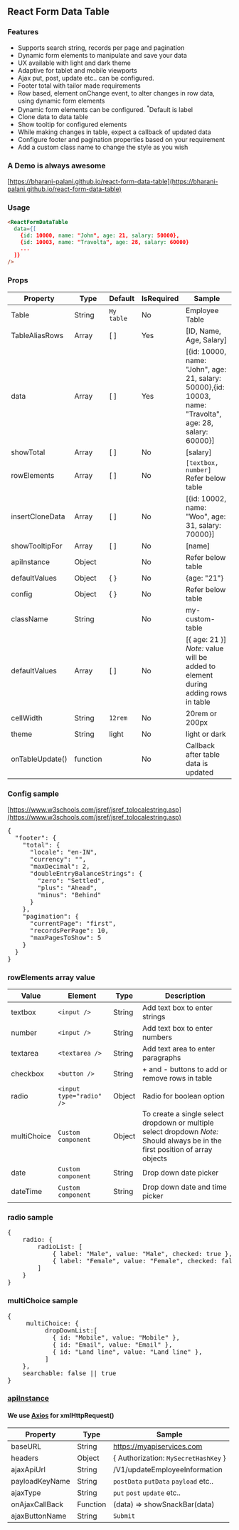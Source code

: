 ## React Form Data Table
### Features
- Supports search string, records per page and pagination
- Dynamic form elements to manipulate and save your data
- UX available with light and dark theme
- Adaptive for tablet and mobile viewports
- Ajax put, post, update etc.. can be configured.
- Footer total with tailor made requirements
- Row based, element onChange event, to alter changes in row data, using dynamic form elements
- Dynamic form elements can be configured. <sup>*</sup>Default is label
- Clone data to data table
- Show tooltip for configured elements
- While making changes in table, expect a callback of updated data
- Configure footer and pagination properties based on your requirement
- Add a custom class name to change the style as you wish

### A Demo is always awesome
[https://bharani-palani.github.io/react-form-data-table](https://bharani-palani.github.io/react-form-data-table)

### Usage
```html
<ReactFormDataTable
  data={[
    {id: 10000, name: "John", age: 21, salary: 50000},
    {id: 10003, name: "Travolta", age: 28, salary: 60000}
    ...
  ]}
/>
```

### Props
Property  | Type | Default | IsRequired | Sample
----------- | -------| -------- | ------------- | ---------
Table  | String | `My table` | No | Employee Table
TableAliasRows | Array | [ ] | Yes | [ID, Name, Age, Salary]
data | Array | [ ] | Yes | [{id: 10000, name: "John", age: 21, salary: 50000},{id: 10003, name: "Travolta", age: 28, salary: 60000}]
showTotal | Array | [ ] | No | [salary]
rowElements | Array | [ ] | No | `[textbox, number]` Refer below table |
insertCloneData | Array | [ ] | No | [{id: 10002, name: "Woo", age: 31, salary: 70000}]
showTooltipFor | Array | [ ] | No | [name]
apiInstance | Object | | No |  Refer below table
defaultValues | Object | { } | No | {age: "21"}
config | Object | { } | No | Refer below table
className | String |  | No | my-custom-table
defaultValues | Array | [ ] | No | [{ age: 21 }] *Note:* value will be added to element during adding rows in table
cellWidth | String | `12rem` | No | 20rem or 200px
theme | String | light| No | light or dark
onTableUpdate() | function | |No | Callback after table data is updated

### Config sample
[https://www.w3schools.com/jsref/jsref_tolocalestring.asp](https://www.w3schools.com/jsref/jsref_tolocalestring.asp)
<pre>
{
  "footer": {
    "total": {
      "locale": "en-IN",
      "currency": "",
      "maxDecimal": 2,
      "doubleEntryBalanceStrings": {
        "zero": "Settled",
        "plus": "Ahead",
        "minus": "Behind"
      }
    },
    "pagination": {
      "currentPage": "first",
      "recordsPerPage": 10,
      "maxPagesToShow": 5
    }
  }
}
</pre>

### rowElements array value
Value  | Element | Type|  Description
----------- | -------| --- | -------- 
textbox | `<input />` | String |Add text box to enter strings
number | `<input />` | String |Add text box to enter numbers 
textarea | `<textarea />`| String | Add text area to enter paragraphs 
checkbox | `<button />` | String | + and - buttons to add or remove rows in table
radio | `<input type="radio" />` | Object | Radio for boolean option
multiChoice | `Custom component`| Object | To create a single select dropdown or multiple select dropdown *Note:* Should always be in the first position of array objects
date | `Custom component` | String | Drop down date picker
dateTime | `Custom component`| String | Drop down date and time picker

### radio sample

<pre>
{
	radio: {
		radioList: [
			{ label: "Male", value: "Male", checked: true },
			{ label: "Female", value: "Female", checked: false }
		]
	}
}
</pre>

### multiChoice sample

<pre>
{
	 multiChoice: {
		  dropDownList:[
			{ id: "Mobile", value: "Mobile" },
			{ id: "Email", value: "Email" },
			{ id: "Land line", value: "Land line" },
		  ]
	},
	searchable: false || true
}
</pre>

### [apiInstance](#api-ins)
#### We use [Axios](https://www.npmjs.com/package/axios) for xmlHttpRequest()

| Property | Type | Sample
| -- | -- | -- |
| baseURL | String | https://myapiservices.com |
| headers | Object | { Authorization: `MySecretHashKey` } |
| ajaxApiUrl | String | /V1/updateEmployeeInformation |
| payloadKeyName | String | `postData` `putData` `payload` etc.. |
| ajaxType | String | `put` `post` `update` etc.. |
| onAjaxCallBack | Function | (data) => showSnackBar(data) |
| ajaxButtonName | String | `Submit` |



